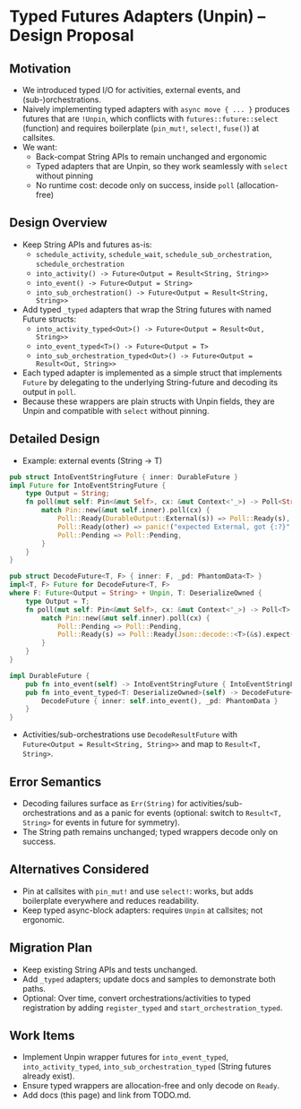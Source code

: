 # Typed Futures Adapters (Unpin) – Design Proposal

## Motivation
- We introduced typed I/O for activities, external events, and (sub-)orchestrations.
- Naively implementing typed adapters with `async move { ... }` produces futures that are `!Unpin`, which conflicts with `futures::future::select` (function) and requires boilerplate (`pin_mut!`, `select!`, `fuse()`) at callsites.
- We want:
  - Back-compat String APIs to remain unchanged and ergonomic
  - Typed adapters that are Unpin, so they work seamlessly with `select` without pinning
  - No runtime cost: decode only on success, inside `poll` (allocation-free)

## Design Overview
- Keep String APIs and futures as-is:
  - `schedule_activity`, `schedule_wait`, `schedule_sub_orchestration`, `schedule_orchestration`
  - `into_activity() -> Future<Output = Result<String, String>>`
  - `into_event() -> Future<Output = String>`
  - `into_sub_orchestration() -> Future<Output = Result<String, String>>`
- Add typed `_typed` adapters that wrap the String futures with named Future structs:
  - `into_activity_typed<Out>() -> Future<Output = Result<Out, String>>`
  - `into_event_typed<T>() -> Future<Output = T>`
  - `into_sub_orchestration_typed<Out>() -> Future<Output = Result<Out, String>>`
- Each typed adapter is implemented as a simple struct that implements `Future` by delegating to the underlying String-future and decoding its output in `poll`.
- Because these wrappers are plain structs with Unpin fields, they are Unpin and compatible with `select` without pinning.

## Detailed Design
- Example: external events (String → T)
```rust
pub struct IntoEventStringFuture { inner: DurableFuture }
impl Future for IntoEventStringFuture {
    type Output = String;
    fn poll(mut self: Pin<&mut Self>, cx: &mut Context<'_>) -> Poll<String> {
        match Pin::new(&mut self.inner).poll(cx) {
            Poll::Ready(DurableOutput::External(s)) => Poll::Ready(s),
            Poll::Ready(other) => panic!("expected External, got {:?}", other),
            Poll::Pending => Poll::Pending,
        }
    }
}

pub struct DecodeFuture<T, F> { inner: F, _pd: PhantomData<T> }
impl<T, F> Future for DecodeFuture<T, F>
where F: Future<Output = String> + Unpin, T: DeserializeOwned {
    type Output = T;
    fn poll(mut self: Pin<&mut Self>, cx: &mut Context<'_>) -> Poll<T> {
        match Pin::new(&mut self.inner).poll(cx) {
            Poll::Pending => Poll::Pending,
            Poll::Ready(s) => Poll::Ready(Json::decode::<T>(&s).expect("decode")),
        }
    }
}

impl DurableFuture {
    pub fn into_event(self) -> IntoEventStringFuture { IntoEventStringFuture { inner: self } }
    pub fn into_event_typed<T: DeserializeOwned>(self) -> DecodeFuture<T, IntoEventStringFuture> {
        DecodeFuture { inner: self.into_event(), _pd: PhantomData }
    }
}
```
- Activities/sub-orchestrations use `DecodeResultFuture` with `Future<Output = Result<String, String>>` and map to `Result<T, String>`.

## Error Semantics
- Decoding failures surface as `Err(String)` for activities/sub-orchestrations and as a panic for events (optional: switch to `Result<T, String>` for events in future for symmetry).
- The String path remains unchanged; typed wrappers decode only on success.

## Alternatives Considered
- Pin at callsites with `pin_mut!` and use `select!`: works, but adds boilerplate everywhere and reduces readability.
- Keep typed async-block adapters: requires `Unpin` at callsites; not ergonomic.

## Migration Plan
- Keep existing String APIs and tests unchanged.
- Add `_typed` adapters; update docs and samples to demonstrate both paths.
- Optional: Over time, convert orchestrations/activities to typed registration by adding `register_typed` and `start_orchestration_typed`.

## Work Items
- Implement Unpin wrapper futures for `into_event_typed`, `into_activity_typed`, `into_sub_orchestration_typed` (String futures already exist).
- Ensure typed wrappers are allocation-free and only decode on `Ready`.
- Add docs (this page) and link from TODO.md.
